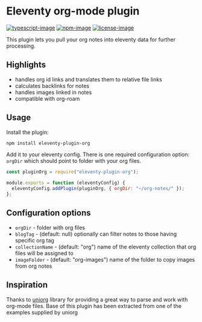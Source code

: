 # Eleventy org-mode plugin
[![typescript-image]][typescript-url] [![npm-image]][npm-url] [![license-image]][license-url]

This plugin lets you pull your org notes into eleventy data for further processing.

## Highlights
- handles org id links and translates them to relative file links
- calculates backlinks for notes
- handles images linked in notes
- compatible with org-roam

## Usage
Install the plugin:
```bash
npm install eleventy-plugin-org

```
Add it to your eleventy config. There is one required configuration option: `orgDir` which should point to folder with your org files.
```javascript
const pluginOrg = require("eleventy-plugin-org");

module.exports = function (eleventyConfig) {
  eleventyConfig.addPlugin(pluginOrg, { orgDir: "~/org-notes/" });
};
```

## Configuration options
- `orgDir` - folder with org files
- `blogTag` - (default: null) optionally can filter notes to those having specific org tag
- `collectionName` - (default: "org") name of the eleventy collection that org files will be assigned to
- `imageFolder` - (default: "org-images") name of the folder to copy images from org notes

## Inspiration
Thanks to [uniorg](https://github.com/rasendubi/uniorg) library for providing a great way to parse and work with org-mode files. Base of this plugin has been extracted from one of the examples supplied by uniorg

[typescript-image]: https://img.shields.io/badge/Typescript-294E80.svg?style=for-the-badge&logo=typescript
[typescript-url]: "typescript"

[license-image]: https://img.shields.io/npm/l/eleventy-plugin-org-?color=blueviolet&style=for-the-badge
[license-url]: LICENSE 'license'

[npm-image]: https://img.shields.io/npm/v/eleventy-plugin-org.svg?style=for-the-badge&logo=npm
[npm-url]: https://npmjs.org/package/eleventy-plugin-org 'npm'
